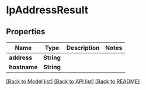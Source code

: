 # IpAddressResult

## Properties

Name | Type | Description | Notes
------------ | ------------- | ------------- | -------------
**address** | **String** |  | 
**hostname** | **String** |  | 

[[Back to Model list]](../README.md#documentation-for-models) [[Back to API list]](../README.md#documentation-for-api-endpoints) [[Back to README]](../README.md)


